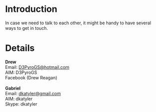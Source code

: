 # Introduction #
In case we need to talk to each other, it might be handy to have several ways to get in touch.


# Details #
<b>Drew</b><br>
Email: D3PyroGS@hotmail.com<br>
AIM: D3PyroGS<br>
Facebook (Drew Reagan)<br>
<br>
<b>Gabriel</b><br>
Email: dkatyler@gmail.com<br>
AIM: dkatyler<br>
Skype: dkatyler<br>